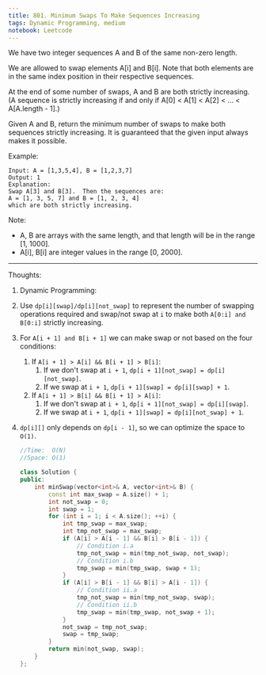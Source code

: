 ```yaml
---
title: 801. Minimum Swaps To Make Sequences Increasing
tags: Dynamic Programming, medium
notebook: Leetcode
---
```


We have two integer sequences A and B of the same non-zero length.

We are allowed to swap elements A[i] and B[i].  Note that both elements are in the same index position in their respective sequences.

At the end of some number of swaps, A and B are both strictly increasing.  (A sequence is strictly increasing if and only if A[0] < A[1] < A[2] < ... < A[A.length - 1].)

Given A and B, return the minimum number of swaps to make both sequences strictly increasing.  It is guaranteed that the given input always makes it possible.

Example:
```
Input: A = [1,3,5,4], B = [1,2,3,7]
Output: 1
Explanation: 
Swap A[3] and B[3].  Then the sequences are:
A = [1, 3, 5, 7] and B = [1, 2, 3, 4]
which are both strictly increasing.
```
Note:

- A, B are arrays with the same length, and that length will be in the range [1, 1000].
- A[i], B[i] are integer values in the range [0, 2000].
----------
Thoughts:
1. Dynamic Programming:
2. Use `dp[i][swap]/dp[i][not_swap]` to represent the number of swapping operations required and swap/not swap at `i` to make both `A[0:i] and B[0:i]` strictly increasing.
3. For `A[i + 1] and B[i + 1]` we can make swap or not based on the four conditions:
   1. If `A[i + 1] > A[i] && B[i + 1] > B[i]`:
      1. If we don't swap at `i + 1`, `dp[i + 1][not_swap] = dp[i][not_swap]`.
      2. If we swap at `i + 1`, `dp[i + 1][swap] = dp[i][swap] + 1`.
   2. If `A[i + 1] > B[i] && B[i + 1] > A[i]`:
      1.  If we don't swap at `i + 1`, `dp[i + 1][not_swap] = dp[i][swap]`.
      2. If we swap at `i + 1`, `dp[i + 1][swap] = dp[i][not_swap] + 1`.
4. `dp[i][]` only depends on `dp[i - 1]`, so we can optimize the space to `O(1)`.


    ```c++
    //Time:  O(N)
    //Space: O(1)

    class Solution {
    public:
        int minSwap(vector<int>& A, vector<int>& B) {
            const int max_swap = A.size() + 1;
            int not_swap = 0;
            int swap = 1;
            for (int i = 1; i < A.size(); ++i) {
                int tmp_swap = max_swap;
                int tmp_not_swap = max_swap;
                if (A[i] > A[i - 1] && B[i] > B[i - 1]) {
                    // Condition i.a
                    tmp_not_swap = min(tmp_not_swap, not_swap);
                    // Condition i.b
                    tmp_swap = min(tmp_swap, swap + 1);
                }
                if (A[i] > B[i - 1] && B[i] > A[i - 1]) {
                    // Condition ii.a
                    tmp_not_swap = min(tmp_not_swap, swap);
                    // Condition ii.b
                    tmp_swap = min(tmp_swap, not_swap + 1);
                }
                not_swap = tmp_not_swap;
                swap = tmp_swap;
            }
            return min(not_swap, swap);
        }
    };
    ```